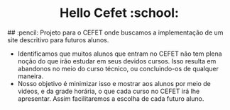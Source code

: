 <h1 align='center'> 
   Hello Cefet :school:
</h1>
## :pencil: Projeto para o CEFET onde buscamos a implementação de um site descritivo para futuros alunos.

- Identificamos que muitos alunos que entram no CEFET não tem plena noção do que irão estudar em seus devidos cursos. Isso resulta em abandonos no meio do curso técnico, ou concluindo-os de qualquer maneira.
- Nosso objetivo é minimizar isso e mostrar aos alunos por meio de videos, e da grade horária, o que cada curso no CEFET irá lhe apresentar. Assim facilitaremos a escolha de cada futuro aluno.
